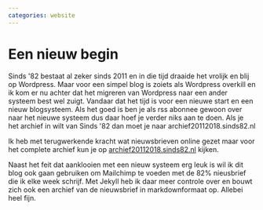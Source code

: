 ```yaml
---
categories: website
---
```


# Een nieuw begin

Sinds '82 bestaat al zeker sinds 2011 en in die tijd draaide het vrolijk en blij op Wordpress. Maar voor een simpel blog is zoiets als Wordpress overkill en ik kom er nu achter dat het migreren van Wordpress naar een ander systeem best wel zuigt. Vandaar dat het tijd is voor een nieuwe start en een nieuw blogsysteem. Als het goed is ben je als rss abonnee gewoon over naar het nieuwe systeem dus daar hoef je verder niks aan te doen. Als je het archief in wilt van Sinds '82 dan moet je naar archief20112018.sinds82.nl

Ik heb met terugwerkende kracht wat nieuwsbrieven online gezet maar voor het complete archief kun je op [archief20112018.sinds82.nl](https://archief20112018.sinds82.nl) kijken.

Naast het feit dat aanklooien met een nieuw systeem erg leuk is wil ik dit blog ook gaan gebruiken om Mailchimp te voeden met de 82% nieusbrief die ik elke week schrijf. Met Jekyll heb ik daar meer controle over en bouwt zich ook een archief van de nieuwsbrief in markdownformaat op. Allebei heel fijn.

